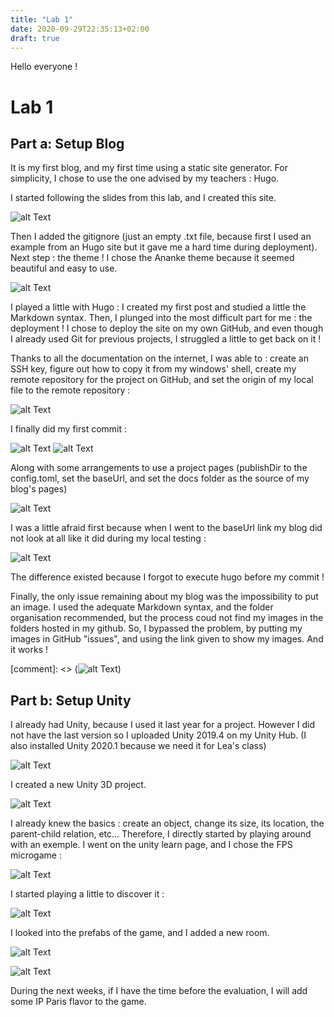 ```yaml
---
title: "Lab 1"
date: 2020-09-29T22:35:13+02:00
draft: true
---
```


Hello everyone !

# Lab 1

## Part a: Setup Blog

It is my first blog, and my first time using a static site generator. 
For simplicity, I chose to use the one advised by my teachers : Hugo. 

I started following the slides from this lab, and I created this site.

![alt Text](https://user-images.githubusercontent.com/71452847/94617856-91475880-02aa-11eb-9285-4a46f4db9500.png "Creation of the site")

Then I added the gitignore (just an empty .txt file, because first I used an example from an Hugo site but it gave me a hard time during deployment). 
Next step : the theme ! I chose the Ananke theme because it seemed beautiful and easy to use. 

![alt Text](https://user-images.githubusercontent.com/71452847/94617863-93a9b280-02aa-11eb-9311-f9c935f1fd7d.png "Ananke theme")

I played a little with Hugo : I created my first post and studied a little the Markdown syntax.
Then, I plunged into the most difficult part for me : the deployment ! 
I chose to deploy the site on my own GitHub, and even though I already used Git for previous projects, I struggled a little to get back on it !

Thanks to all the documentation on the internet, I was able to : create an SSH key, figure out how to copy it from my windows' shell, create my remote repository for the project on GitHub, and set the origin of my local file to the remote repository :

![alt Text](https://user-images.githubusercontent.com/71452847/94617959-ba67e900-02aa-11eb-9447-54141d762552.png "Remote git repository")

I finally did my first commit :

![alt Text](https://user-images.githubusercontent.com/71452847/94617963-bc31ac80-02aa-11eb-8edc-b7d203abfe52.png "Commit")
![alt Text](https://user-images.githubusercontent.com/71452847/94617973-bf2c9d00-02aa-11eb-96d2-d5a50e236255.png "Push")

Along with some arrangements to use a project pages (publishDir to the config.toml, set the baseUrl, and set the docs folder as the source of my blog's pages)

![alt Text](https://user-images.githubusercontent.com/71452847/94617978-c0f66080-02aa-11eb-847c-ee6808abe634.png "Docs")

I was a little afraid first because when I went to the baseUrl link my blog did not look at all like it did during my local testing :

![alt Text](https://user-images.githubusercontent.com/71452847/94617984-c2278d80-02aa-11eb-843a-74e0c798bf03.png "Execute")

The difference existed because I forgot to execute hugo before my commit ! 

Finally, the only issue remaining about my blog was the impossibility to put an image.
I used the adequate Markdown syntax, and the folder organisation recommended, but the process coud not find my images in the folders hosted in my github.
So, I bypassed the problem, by putting my images in GitHub "issues", and using the link given to show my images. And it works !

[comment]: <> (![alt Text](https://user-images.githubusercontent.com/71452847/94618476-85a86180-02ab-11eb-9a2f-bac6a2e711d0.JPG "Execute"))


## Part b: Setup Unity

I already had Unity, because I used it last year for a project. However I did not have the last version so I uploaded Unity 2019.4 on my Unity Hub. (I also installed Unity 2020.1 because we need it for Lea's class)

![alt Text](https://user-images.githubusercontent.com/71452847/95072832-1d72d900-070c-11eb-8b71-978f17171248.JPG "Installing the new versions")

I created a new Unity 3D project.

![alt Text](https://user-images.githubusercontent.com/71452847/95072753-fa482980-070b-11eb-9dee-05c37cc2484c.JPG "New 3D Project")

I already knew the basics : create an object, change its size, its location, the parent-child relation, etc... Therefore, I directly started by playing around with an exemple.
I went on the unity learn page, and I chose the FPS microgame :

![alt Text](https://user-images.githubusercontent.com/71452847/95072755-fae0c000-070b-11eb-95f2-53562e6afca3.JPG "FPS Microgame")

I started playing a little to discover it :

![alt Text](https://user-images.githubusercontent.com/71452847/95072758-fb795680-070b-11eb-8dad-ff97d06654a8.png "Playy")

I looked into the prefabs of the game, and I added a new room.

![alt Text](https://user-images.githubusercontent.com/71452847/95072759-fb795680-070b-11eb-8d19-216f305b1d84.png "Prefabs")

![alt Text](https://user-images.githubusercontent.com/71452847/95072750-f9af9300-070b-11eb-9782-ad07664fffb8.png "Room")

During the next weeks, if I have the time before the evaluation, I will add some IP Paris flavor to the game.